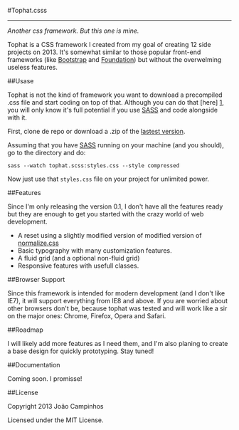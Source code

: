 #Tophat.csss

---

*Another css framework. But this one is mine.*


Tophat is a CSS framework I created from my goal of creating 12 side projects on 2013.
It's somewhat similar to those popular front-end frameworks (like [Bootstrap] and [Foundation]) but without the overwelming useless features.

##Usase

Tophat is not the kind of framework you want to download a precompiled .css file and start coding on top of that. Although you can do that [here] [1], you will only know it's full potential if you use [SASS] and code alongside with it.

First, clone de repo or download a .zip of the [lastest version][2].

Assuming that you have [SASS] running on your machine (and you should), go to the directory and do:

```
sass --watch tophat.scss:styles.css --style compressed
```
Now just use that `styles.css` file on your project for unlimited power.


##Features

Since I'm only releasing the version 0.1, I don't have all the features ready but they are enough to get you started with the crazy world of web development.

+ A reset using a slightly modified version of modified version of [normalize.css]
+ Basic typography with many customization features.
+ A fluid grid (and a optional non-fluid grid)
+ Responsive features with usefull classes.


##Browser Support

Since this framework is intended for modern development (and I don't like IE7), it will support everything from IE8 and above. If you are worried about other browsers don't be, because tophat was tested and will work like a sir on the major ones: Chrome, Firefox, Opera and Safari.

##Roadmap

I will likely add more features as I need them, and I'm also planing to create a base design for quickly prototyping. Stay tuned!


##Documentation

Coming soon. I promisse!


##License

Copyright 2013 João Campinhos

Licensed under the MIT License.

  [1]: https://github.com/joaocampinhos/Tophat/raw/master/compiled/tophat.css
  [2]: https://github.com/joaocampinhos/Tophat/archive/master.zip
  [Bootstrap]: http://twitter.github.com/bootstrap/
  [Foundation]: http://foundation.zurb.com/
  [SASS]: http://sass-lang.com/
  [normalize.css]: http://necolas.github.com/normalize.css/
